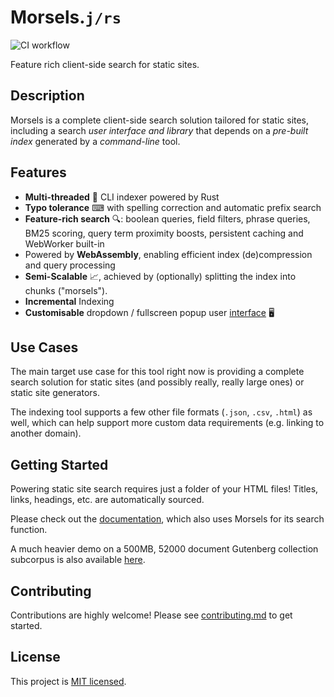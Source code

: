 # Morsels.`j/rs`

![CI workflow](https://github.com/ang-zeyu/morsels/actions/workflows/ci.yml/badge.svg)

Feature rich client-side search for static sites.

## Description

Morsels is a complete client-side search solution tailored for static sites, including a search *user interface and library* that depends on a *pre-built index* generated by a *command-line* tool.

## Features

- **Multi-threaded** 🏇 CLI indexer powered by Rust
- **Typo tolerance** ⌨ with spelling correction and automatic prefix search
- **Feature-rich search** 🔍: boolean queries, field filters, phrase queries, BM25 scoring, query term proximity boosts, persistent caching and WebWorker built-in
- Powered by **WebAssembly**, enabling efficient index (de)compression and query processing 
- **Semi-Scalable** 📈, achieved by (optionally) splitting the index into chunks ("morsels").
- **Incremental** Indexing
- **Customisable** dropdown / fullscreen popup user [interface](http://ang-zeyu.github.io/morsels/search_configuration_styling.html) 🖥️

## Use Cases

The main target use case for this tool right now is providing a complete search solution for static sites (and possibly really, really large ones) or static site generators.

The indexing tool supports a few other file formats (`.json`, `.csv`, `.html`) as well, which can help support more custom data requirements (e.g. linking to another domain).

## Getting Started

Powering static site search requires just a folder of your HTML files! Titles, links, headings, etc. are automatically sourced.

Please check out the [documentation](http://ang-zeyu.github.io/morsels/getting_started.html), which also uses Morsels for its search function.

A much heavier demo on a 500MB, 52000 document Gutenberg collection subcorpus is also available [here](https://ang-zeyu.github.io/morsels-demo-1/).

## Contributing

Contributions are highly welcome! Please see [contributing.md](./CONTRIBUTING.md) to get started.

## License

This project is [MIT licensed](./LICENSE.md).

